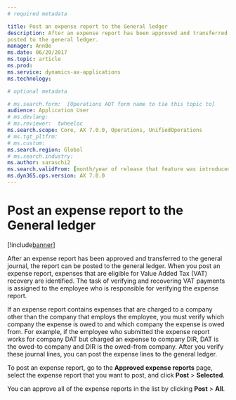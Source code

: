```yaml
---
# required metadata

title: Post an expense report to the General ledger
description: After an expense report has been approved and transferred to the general journal, the report can be 
posted to the general ledger.
manager: AnnBe
ms.date: 06/20/2017
ms.topic: article
ms.prod: 
ms.service: dynamics-ax-applications
ms.technology: 

# optional metadata

# ms.search.form:  [Operations AOT form name to tie this topic to]
audience: Application User
# ms.devlang: 
# ms.reviewer:  twheeloc
ms.search.scope: Core, AX 7.0.0, Operations, UnifiedOperations
# ms.tgt_pltfrm: 
# ms.custom: 
ms.search.region: Global
# ms.search.industry: 
ms.author: saraschi2
ms.search.validFrom: [month/year of release that feature was introduced in, in format yyyy-mm-dd]
ms.dyn365.ops.version: AX 7.0.0
---
```


# Post an expense report to the General ledger

[!include[banner](../includes/banner.md)]

After an expense report has been approved and transferred to the general journal, the report can be posted to the general ledger. 
When you post an expense report, expenses that are eligible for Value Added Tax (VAT) recovery are identified. The task of verifying and 
recovering VAT payments is assigned to the employee who is responsible for verifying the expense report. 

If an expense report contains expenses that are charged to a company other than the company that employs the employee, you must verify 
which company the expense is owed to and which company the expense is owed from. For example, if the employee who submitted the expense
report works for company DAT but charged an expense to company DIR, DAT is the owed-to company and DIR is the owed-from company. 
After you verify these journal lines, you can post the expense lines to the general ledger. 

To post an expense report, go to the **Approved expense reports** page, select the expense report that you want to post, and click 
**Post** > **Selected**.

You can approve all of the expense reports in the list by clicking **Post** > **All**. 
